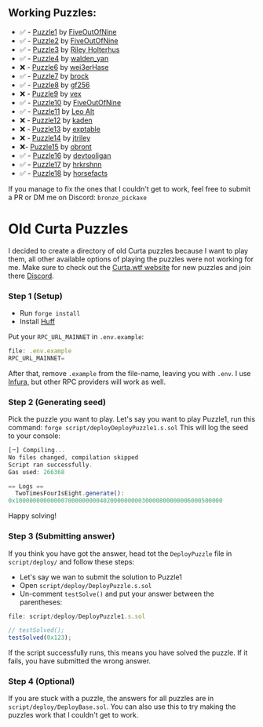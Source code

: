 ## Working Puzzles:
- ✅ - [Puzzle1](https://www.curta.wtf/puzzle/1) by [FiveOutOfNine](https://twitter.com/fiveoutofnine)
- ✅ - [Puzzle2](https://www.curta.wtf/puzzle/2) by [FiveOutOfNine](https://twitter.com/fiveoutofnine)
- ✅ - [Puzzle3](https://www.curta.wtf/puzzle/3) by [Riley Holterhus](https://twitter.com/rileyholterhus)
- ✅ - [Puzzle4](https://www.curta.wtf/puzzle/4) by [walden_yan](https://twitter.com/walden_yan)
- ❌ - [Puzzle6](https://www.curta.wtf/puzzle/6) by [wei3erHase](https://twitter.com/wei3erHase)
- ✅ - [Puzzle7](https://www.curta.wtf/puzzle/7) by [brock](https://twitter.com/brockjelmore)
- ✅ - [Puzzle8](https://www.curta.wtf/puzzle/8) by [gf256](https://twitter.com/gf_256)
- ❌ - [Puzzle9](https://www.curta.wtf/puzzle/9) by [vex](https://twitter.com/vex_0x)
- ✅ - [Puzzle10](https://www.curta.wtf/puzzle/10) by [FiveOutOfNine](https://twitter.com/fiveoutofnine)
- ✅ - [Puzzle11](https://www.curta.wtf/puzzle/11) by [Leo Alt](https://twitter.com/leonardoalt)
- ❌ - [Puzzle12](https://www.curta.wtf/puzzle/12) by [kaden](https://twitter.com/0xKaden)
- ❌ - [Puzzle13](https://www.curta.wtf/puzzle/13) by [exptable](https://twitter.com/exp_table)
- ❌ - [Puzzle14](https://www.curta.wtf/puzzle/14) by [jtriley](https://twitter.com/jtriley_eth)
- ❌- [Puzzle15](https://www.curta.wtf/puzzle/15) by [obront](https://twitter.com/zachobront)
- ✅ - [Puzzle16](https://www.curta.wtf/puzzle/16) by [devtooligan](https://twitter.com/devtooligan)
- ✅ - [Puzzle17](https://www.curta.wtf/puzzle/17) by [hrkrshnn](https://twitter.com/_hrkrshnn)
- ✅ - [Puzzle18](https://www.curta.wtf/puzzle/18) by [horsefacts](https://twitter.com/eth_call)

If you manage to fix the ones that I couldn't get to work, feel free to submit a PR or DM me on Discord: `bronze_pickaxe`

# Old Curta Puzzles
I decided to create a directory of old Curta puzzles because I want to play them, all other available options of playing the puzzles were not working for me.
Make sure to check out the [Curta.wtf website](https://www.curta.wtf/) for new puzzles and join there [Discord](https://discord.com/invite/zxerRE2Dn7).

### Step 1 (Setup)
- Run `forge install`
- Install [Huff](https://docs.huff.sh/get-started/installing/)

Put your `RPC_URL_MAINNET` in `.env.example`:
```javascript
file: .env.example
RPC_URL_MAINNET=
```
After that, remove `.example` from the file-name, leaving you with `.env`.
I use [Infura](infura.io), but other RPC providers will work as well.

### Step 2 (Generating seed)
Pick the puzzle you want to play. Let's say you want to play Puzzle1, run this command:
`forge script/deployDeployPuzzle1.s.sol`
This will log the seed to your console:
```javascript
[⠒] Compiling...
No files changed, compilation skipped
Script ran successfully.
Gas used: 266368

== Logs ==
  TwoTimesFourIsEight.generate():
0x10000000000000700000000040200000000030000800000006000500000
```

Happy solving!

### Step 3 (Submitting answer)
If you think you have got the answer, head tot the `DeployPuzzle` file in `script/deploy/` and follow these steps:
- Let's say we wan to submit the solution to Puzzle1
- Open `script/deploy/DeployPuzzle.s.sol`
- Un-comment `testSolve()` and put your answer between the parentheses:
```javascript
file: script/deploy/DeployPuzzle1.s.sol

// testSolved();
testSolved(0x123);
```

If the script successfully runs, this means you have solved the puzzle. 
If it fails, you have submitted the wrong answer.

### Step 4 (Optional)
If you are stuck with a puzzle, the answers for all puzzles are in `script/deploy/DeployBase.sol`. You can also use this to try making the puzzles work that I couldn't get to work.
